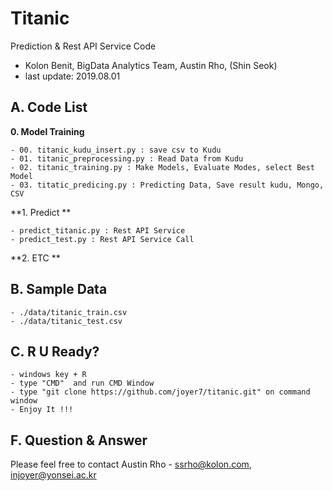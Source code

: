 
# Titanic 
Prediction & Rest API Service Code 
- Kolon Benit, BigData Analytics Team, Austin Rho, (Shin Seok)
- last update: 2019.08.01 

## A. Code List

**0. Model Training**

    - 00. titanic_kudu_insert.py : save csv to Kudu
    - 01. titanic_preprocessing.py : Read Data from Kudu
    - 02. titanic_training.py : Make Models, Evaluate Modes, select Best Model
    - 03. titatic_predicing.py : Predicting Data, Save result kudu, Mongo, CSV

**1. Predict **

    - predict_titanic.py : Rest API Service 
    - predict_test.py : Rest API Service Call 

**2. ETC **


## B. Sample Data
    - ./data/titanic_train.csv 
    - ./data/titanic_test.csv 

## C. R U Ready?
    - windows key + R
    - type "CMD"  and run CMD Window
    - type "git clone https://github.com/joyer7/titanic.git" on command window
    - Enjoy It !!!
    

## F. Question & Answer
Please feel free to contact Austin Rho 
    - ssrho@kolon.com, injoyer@yonsei.ac.kr


